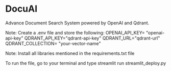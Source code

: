 # DocuAI
Advance Document Search System powered by OpenAI and Qdrant.

Note:
Create a .env file and store the following:
OPENAI_API_KEY= "openai-api-key"
QDRANT_API_KEY="qdrant-api-key"
QDRANT_URL="qdrant-url"
QDRANT_COLLECTION= "your-vector-name"

Note:
Install all libraries mentioned in the requirements.txt file

To run the file, go to your terminal and type streamlit run streamlit_deploy.py
